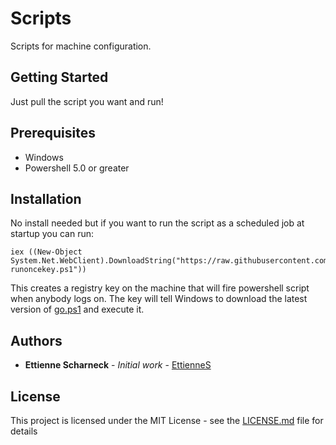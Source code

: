 # Scripts

Scripts for machine configuration.

## Getting Started

Just pull the script you want and run!

## Prerequisites

* Windows
* Powershell 5.0 or greater

## Installation

No install needed but if you want to run the script as a scheduled job at startup you can run:

```
iex ((New-Object System.Net.WebClient).DownloadString("https://raw.githubusercontent.com/EttienneS/Scripts/master/create-runoncekey.ps1"))
```

This creates a registry key on the machine that will fire powershell script when anybody logs on.  The key will tell Windows to download the latest version of [go.ps1](./go.ps1) and execute it.

## Authors

* **Ettienne Scharneck** - *Initial work* - [EttienneS](https://github.com/EttienneS)

## License

This project is licensed under the MIT License - see the [LICENSE.md](LICENSE.md) file for details
